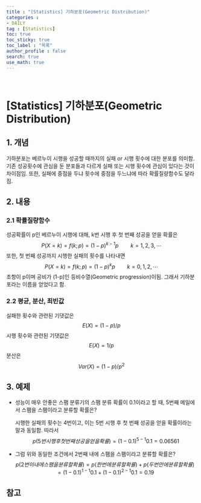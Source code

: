```yaml
---
title : "[Statistics] 기하분포(Geometric Distribution)"
categories :
- DAILY
tag : [Statistics]
toc: true
toc_sticky: true
toc_label : "목록"
author_profile : false
search: true
use_math: true
---
```

<br/>

# [Statistics] 기하분포(Geometric Distribution)


## 1. 개념
기하분포는 베르누이 시행을 성공할 때까지의 실패 or 시행 횟수에 대한 분포를 의미함. 기존 성공횟수에 관심을 둔 분포들과 다르게 실패 또는 시행 횟수에 관심이 있다는 것이 차이점임. 또한, 실패에 중점을 두냐 횟수에 중점을 두느냐에 따라 확률질량함수도 달라짐.

## 2. 내용
### 2.1 확률질량함수
성공확률이 p인 베르누이 시행에 대해, k번 시행 후 첫 번째 성공을 얻을 확률은 
$$ P(X=k)=f(k;p)= (1-p)^{k-1}p \qquad k=1,2,3,\cdots$$
또한, 첫 번째 성공까지 시행한 실패의 횟수를 나타내면
$$ P(X=k)=f(k;p)= (1-p)^{k}p \qquad k=0,1,2,\cdots$$
초항이 p이며 공비가 (1-p)인 등비수열(Geometric progression)이됨. 그래서 기하분포라는 이름을 얻었다고 함.

### 2.2 평균, 분산, 최빈값
실패한 횟수와 관련된 기댓값은 
$$E(X)=(1-p)/p$$
시행 횟수와 관련된 기댓값은
$$E(X)=1/p$$
분산은
$$Var(X)=(1-p)/p^2$$

## 3. 예제
- 성능이 매우 안좋은 스팸 분류기의 스팸 분류 확률이 0.1이라고 할 때, 5번째 메일에서 스팸을 스팸이라고 분류할 확률은?

  시행한 실패의 횟수는 4번이고, 이는 5번 시행 후 첫 번째 성공을 얻을 확률이라는 말과 동일함. 따라서 
  $$p(5번 시행 후 첫 번째 성공을 얻을 확률) = (1-0.1)^{5-1}0.1 = 0.06561$$
- 그럼 위와 동일한 조건에서 2번째 내에 스팸을 스팸이라고 분류할 확률은?
  $$p(2번 이내에 스팸을 분류할 확률)=p(한 번에 분류할 확률)+p(두 번만에 분류할 확률)=(1-0.1)^{1-1}0.1 + (1-0.1)^{2-1}0.1 = 0.19$$
  
## 참고


  